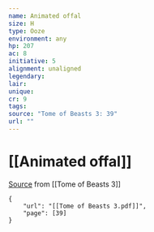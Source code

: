 ```yaml
---
name: Animated offal
size: H
type: Ooze
environment: any
hp: 207
ac: 8
initiative: 5
alignment: unaligned
legendary: 
lair: 
unique: 
cr: 9
tags: 
source: "Tome of Beasts 3: 39"
url: ""
---
```

# [[Animated offal]]

[Source](zotero://open-pdf/library/items/BLGR9HVR?page=39) from [[Tome of Beasts 3]]

```pdf
{
	"url": "[[Tome of Beasts 3.pdf]]",
	"page": [39]
}
```

